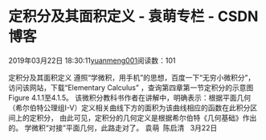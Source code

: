 
# 定积分及其面积定义 - 袁萌专栏 - CSDN博客

2019年03月22日 18:30:11[yuanmeng001](https://me.csdn.net/yuanmeng001)阅读数：101


定积分及其面积定义
遵照“学微积，用手机”的思想，百度一下“无穷小微积分”，访问该网站，下载“Elementary Calculus”
，查询第四章第一节定积分的示意图Figure 4.1.1至4.1.5。
该微积分教科书作者在讲解中，明确表示：根据平面几何（希尔伯特公理组I-V）定义相关曲线下方的面积为该曲线相应的函数在此积分区间上的定积分，
由此可见，定积分的几何定义是根据希尔伯特《几何基础》作出的。
学微积“对接”平面几何，此路走对了。
袁萌  陈启清   3月22日



